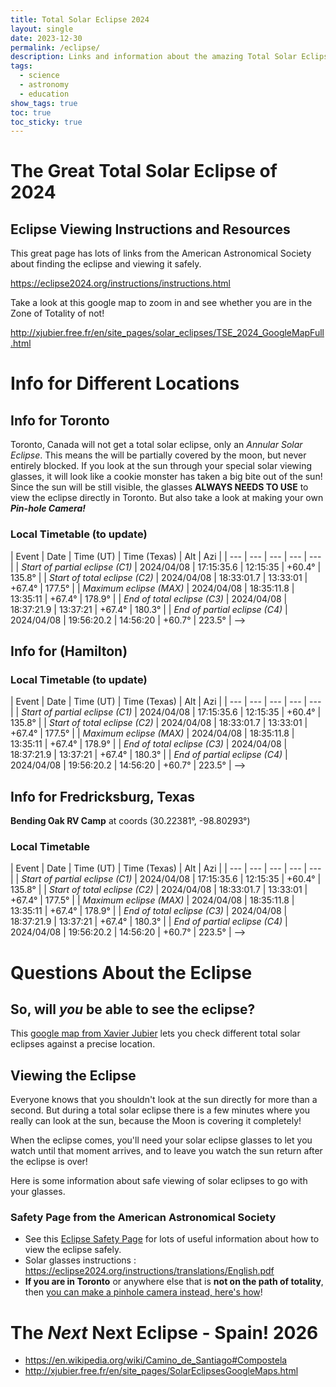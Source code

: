 ```yaml
---
title: Total Solar Eclipse 2024
layout: single
date: 2023-12-30
permalink: /eclipse/
description: Links and information about the amazing Total Solar Eclipse in 2024 crossing through North America.
tags:
  - science
  - astronomy
  - education
show_tags: true
toc: true
toc_sticky: true
---
```

# The Great Total Solar Eclipse of 2024

## Eclipse Viewing Instructions and Resources
This great page has lots of links from the American Astronomical Society about finding the eclipse and viewing it safely.

https://eclipse2024.org/instructions/instructions.html

Take a look at this google map to zoom in and see whether you are in the Zone of Totality of not!

http://xjubier.free.fr/en/site_pages/solar_eclipses/TSE_2024_GoogleMapFull.html

# Info for Different Locations




## Info for Toronto
Toronto, Canada will not get a total solar eclipse, only an *Annular Solar Eclipse*. This means the will be partially covered by the moon, but never entirely blocked. If you look at the sun through your special solar viewing glasses, it will look like a cookie monster has taken a big bite out of the sun! Since the sun will be still visible, the glasses  **ALWAYS NEEDS TO USE** to view the eclipse directly in Toronto. But also take a look at making your own ***Pin-hole Camera!***

### Local Timetable (to update)

| Event                           | Date       | Time (UT)  | Time (Texas) | Alt    | Azi    |
| ---                             | ---        | ---                     | ---    | ---    |
| *Start of partial eclipse (C1)* | 2024/04/08 | 17:15:35.6 | 12:15:35     | +60.4° | 135.8° |
| *Start of total eclipse (C2)*   | 2024/04/08 | 18:33:01.7 | 13:33:01     | +67.4° | 177.5° |
| *Maximum eclipse (MAX)*         | 2024/04/08 | 18:35:11.8 | 13:35:11     | +67.4° | 178.9° |
| *End of total eclipse (C3)*     | 2024/04/08 | 18:37:21.9 | 13:37:21     | +67.4° | 180.3° |
| *End of partial eclipse (C4)*   | 2024/04/08 | 19:56:20.2 | 14:56:20     | +60.7° | 223.5° |
-->





## Info for (Hamilton)
### Local Timetable (to update)

| Event                           | Date       | Time (UT)  | Time (Texas) | Alt    | Azi    |
| ---                             | ---        | ---                     | ---    | ---    |
| *Start of partial eclipse (C1)* | 2024/04/08 | 17:15:35.6 | 12:15:35     | +60.4° | 135.8° |
| *Start of total eclipse (C2)*   | 2024/04/08 | 18:33:01.7 | 13:33:01     | +67.4° | 177.5° |
| *Maximum eclipse (MAX)*         | 2024/04/08 | 18:35:11.8 | 13:35:11     | +67.4° | 178.9° |
| *End of total eclipse (C3)*     | 2024/04/08 | 18:37:21.9 | 13:37:21     | +67.4° | 180.3° |
| *End of partial eclipse (C4)*   | 2024/04/08 | 19:56:20.2 | 14:56:20     | +60.7° | 223.5° |
-->




## Info for Fredricksburg, Texas
<!-- *This is where Mark and Lily will to be:* -->
**Bending Oak RV Camp** at coords (30.22381°, -98.80293°)

### Local Timetable

| Event                           | Date       | Time (UT)  | Time (Texas) | Alt    | Azi    |
| ---                             | ---        | ---                     | ---    | ---    |
| *Start of partial eclipse (C1)* | 2024/04/08 | 17:15:35.6 | 12:15:35     | +60.4° | 135.8° |
| *Start of total eclipse (C2)*   | 2024/04/08 | 18:33:01.7 | 13:33:01     | +67.4° | 177.5° |
| *Maximum eclipse (MAX)*         | 2024/04/08 | 18:35:11.8 | 13:35:11     | +67.4° | 178.9° |
| *End of total eclipse (C3)*     | 2024/04/08 | 18:37:21.9 | 13:37:21     | +67.4° | 180.3° |
| *End of partial eclipse (C4)*   | 2024/04/08 | 19:56:20.2 | 14:56:20     | +60.7° | 223.5° |
-->


# Questions About the Eclipse

## So, will *you* be able to see the eclipse?

This [google map from Xavier Jubier](http://xjubier.free.fr/en/site_pages/solar_eclipses/TSE_2024_GoogleMapFull.html) lets you check different total solar eclipses against a precise location.

## Viewing the Eclipse
Everyone knows that you shouldn't look at the sun directly for more than a second. But during a total solar eclipse there is a few minutes where you really can look at the sun, because the Moon is covering it completely!

When the eclipse comes, you'll need your solar eclipse glasses to let you watch until that moment arrives, and to leave you watch the sun return after the eclipse is over!

Here is some information about safe viewing of solar eclipses to go with your glasses.

### Safety Page from the American Astronomical Society
- See this [Eclipse Safety Page](https://eclipse.aas.org/eye-safety) for lots of useful information about how to view the eclipse safely.
- Solar glasses instructions : https://eclipse2024.org/instructions/translations/English.pdf
- **If you are in Toronto** or anywhere else that is **not on the path of totality**, then [you can make a pinhole camera instead, here's how](https://eclipse.aas.org/eye-safety/projection)! 

# The *Next* Next Eclipse - Spain! 2026
- https://en.wikipedia.org/wiki/Camino_de_Santiago#Compostela
- http://xjubier.free.fr/en/site_pages/SolarEclipsesGoogleMaps.html

